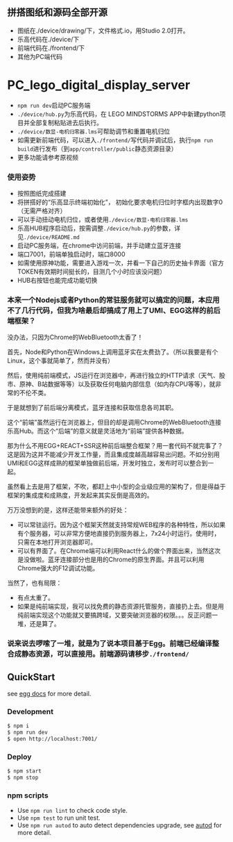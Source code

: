 ## 拼搭图纸和源码全部开源
- 图纸在./device/drawing/下，文件格式.io，用Studio 2.0打开。
- 乐高代码在./device/下
- 前端代码在./frontend/下
- 其他为PC端代码

# PC_lego_digital_display_server
- `npm run dev`启动PC服务端
- `./device/hub.py`为乐高代码，在 LEGO MINDSTORMS APP中新建python项目并全部复制粘贴进去后执行。
-  `./device/数显-电机归零器.lms`可帮助调节和重置电机归位
- 如需更新前端代码，可以进入`./frontend/`写代码并调试后，执行`npm run build`进行发布（到`app/controller/public`静态资源目录）
- 更多功能请参考原视频

### 使用姿势
- 按照图纸完成搭建
- 将拼搭好的“乐高显示终端初始化”， 初始化要求电机归位时字框内出现数字0（无需严格对齐）
- 可以手动扭动电机归位，或者使用`./device/数显-电机归零器.lms`
- 乐高HUB程序启动后，按需调整`./device/hub.py`的参数，详见`./device/README.md`
- 启动PC服务端，在chrome中访问前端，并手动建立蓝牙连接
- 端口7001，前端单独启动时，端口8000
- 如需使用原神功能，需要进入游戏一次，并看一下自己的历史抽卡界面（官方TOKEN有效期时间挺长的，目测几个小时应该没问题）
- HUB右按钮也能完成功能切换

### 本来一个Nodejs或者Python的常驻服务就可以搞定的问题，本应用不了几行代码，但我为啥最后却搞成了用上了UMI、EGG这样的前后端框架？

没办法，只因为Chrome的WebBluetooth太香了！

首先，Node和Python在Windows上调用蓝牙实在太费劲了。（所以我要是有个Linux，这个事就简单了，然而并没有）

然后，使用纯前端模式，JS运行在浏览器中，再进行独立的HTTP请求（天气、股市、原神、B站数据等等）以及获取任何电脑内部信息（如内存CPU等等），就非常的不伦不类。

于是就想到了前后端分离模式，蓝牙连接和获取信息各司其职。

这个“前端”虽然运行在浏览器上，但目的却是调用Chrome的WebBluetooth连接乐高Hub。而这个“后端”的意义就是灵活地为“前端”提供各种数据。

那为什么不用EGG+REACT+SSR这种前后端整合框架？用一套代码不就完事了？这是因为这并不能减少开发工作量，而且集成度越高越容易出问题。不如分别用UMI和EGG这样成熟的框架单独做前后端，开发时独立，发布时可以整合到一起。

虽然看上去是用了框架，不吹，都赶上中小型的企业级应用的架构了，但是得益于框架的集成度和成熟度，开发起来其实反倒是高效的。

万万没想到的是，这样还能带来额外的好处：

- 可以常驻运行。因为这个框架天然就支持常规WEB程序的各种特性，所以如果有个服务器，可以非常方便地直接扔到服务器上，7x24小时运行。使用时，只需在本地打开浏览器即可。
- 可以有界面了。在Chrome端可以利用React什么的做个界面出来，当然这次是没做啦。蓝牙连接部分也是用的Chrome的原生界面。并且可以利用Chrome强大的F12调试功能。

当然了，也有局限：

- 有点太重了。
- 如果是纯前端实现，我可以找免费的静态资源托管服务，直接扔上去。但是用纯前端实现这个功能就又要搞跨域，又要突破浏览器的权限。。。反正问题一堆，还是算了。

### 说来说去啰嗦了一堆，就是为了说本项目基于Egg。前端已经编译整合成静态资源，可以直接用。前端源码请移步`./frontend/`


## QuickStart

<!-- add docs here for user -->

see [egg docs][egg] for more detail.

### Development

```bash
$ npm i
$ npm run dev
$ open http://localhost:7001/
```

### Deploy

```bash
$ npm start
$ npm stop
```

### npm scripts

- Use `npm run lint` to check code style.
- Use `npm test` to run unit test.
- Use `npm run autod` to auto detect dependencies upgrade, see [autod](https://www.npmjs.com/package/autod) for more detail.


[egg]: https://eggjs.org